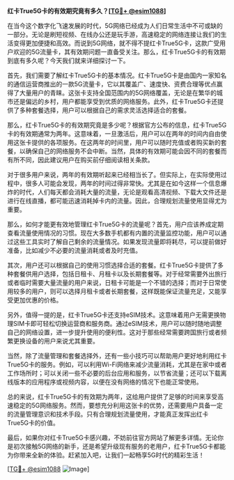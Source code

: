 **红卡True5G卡的有效期究竟有多久？[[TG💪+ @esim1088](https://t.me/s/esim1088)]**

在当今这个数字化飞速发展的时代，5G网络已经成为人们日常生活中不可或缺的一部分。无论是刷短视频、在线办公还是玩手游，高速稳定的网络连接让我们的生活变得更加便捷和高效。而说到5G网络，就不得不提红卡True5G卡，这款广受用户欢迎的5G流量卡，其有效期问题一直备受关注。那么，红卡True5G卡的有效期到底有多久呢？今天我们就来详细探讨一下。

首先，我们需要了解红卡True5G卡的基本情况。红卡True5G卡是由国内一家知名的通信运营商推出的一款5G流量卡，它以其覆盖广、速度快、资费合理等优点赢得了大量用户的青睐。这张卡支持全国范围内的5G网络覆盖，无论是在繁华的城市还是偏远的乡村，用户都能享受到优质的网络服务。此外，红卡True5G卡还提供了多种套餐选择，用户可以根据自己的需求灵活选择适合的套餐。

那么，红卡True5G卡的有效期究竟是多少呢？根据官方公布的信息，红卡True5G卡的有效期通常为两年。这意味着，一旦激活后，用户可以在两年的时间内自由使用这张卡提供的各项服务。在这两年的时间里，用户可以随时充值或者购买新的套餐，以确保自己的网络服务不会中断。当然，具体的有效期可能会因不同的套餐而有所不同，因此建议用户在购买前仔细阅读相关条款。

对于很多用户来说，两年的有效期听起来已经相当长了。但实际上，在实际使用过程中，很多人可能会发现，两年的时间过得非常快。尤其是在如今这样一个信息爆炸的时代，人们每天都会消耗大量的流量，无论是观看高清视频、下载大文件还是进行在线直播，都可能迅速消耗掉卡内的流量。因此，合理规划流量使用显得尤为重要。

那么，如何才能更有效地管理红卡True5G卡的流量呢？首先，用户应该养成定期查看流量使用情况的习惯。现在大多数手机都有内置的流量监控功能，用户可以通过这些工具实时了解自己剩余的流量情况。如果发现流量即将耗尽，可以提前做好准备，比如减少不必要的流量消耗或者及时充值。

其次，用户还可以根据自己的使用习惯选择合适的套餐。红卡True5G卡提供了多种套餐供用户选择，包括日租卡、月租卡以及长期套餐等。对于经常需要外出旅行或者临时需要大量流量的用户来说，日租卡可能是一个不错的选择；而对于日常使用较多的用户，则可以选择月租卡或者长期套餐，这样既能保证流量充足，又能享受更加优惠的价格。

另外，值得一提的是，红卡True5G卡还支持eSIM技术。这意味着用户无需更换物理SIM卡即可轻松切换运营商和服务商。通过eSIM技术，用户可以随时随地调整自己的网络设置，进一步提升使用的便利性。这对于那些经常需要跨国旅行或者频繁更换设备的用户来说尤其重要。

当然，除了流量管理和套餐选择外，还有一些小技巧可以帮助用户更好地利用红卡True5G卡的服务。例如，可以利用Wi-Fi网络来减少流量消耗，尤其是在家中或者工作场所时；可以关闭一些不必要的后台应用和服务，以节省流量；还可以下载离线版本的应用程序或视频内容，以便在没有网络的情况下也能正常使用。

总的来说，红卡True5G卡的有效期为两年，这给用户提供了足够的时间来享受高速稳定的5G网络服务。然而，要想充分利用这张卡的优势，还需要用户具备一定的流量管理意识和技术手段。只有合理规划流量使用，才能真正发挥出红卡True5G卡的价值。

最后，如果你对红卡True5G卡感兴趣，不妨前往官方网站了解更多详情。无论你是初次接触5G网络的新手，还是希望升级现有服务的老用户，红卡True5G卡都能为你带来全新的体验。赶紧加入吧，让我们一起畅享5G时代的精彩生活！

[[TG💪+ @esim1088](https://t.me/s/esim1088) ![Image](https://i.postimg.cc/4NQfJmqS/Snipaste-2025-05-13-00-14-12.png)]